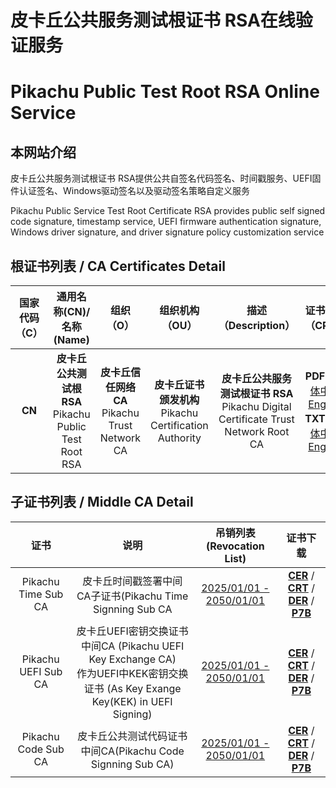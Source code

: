 # 皮卡丘公共服务测试根证书 RSA在线验证服务

# Pikachu Public Test Root RSA Online Service



## 本网站介绍

皮卡丘公共服务测试根证书 RSA提供公共自签名代码签名、时间戳服务、UEFI固件认证签名、Windows驱动签名以及驱动签名策略自定义服务

Pikachu Public Service Test Root Certificate RSA provides public self signed code signature, timestamp service, UEFI firmware authentication signature, Windows driver signature, and driver signature policy customization service

## 根证书列表 / CA Certificates Detail

| 国家代码（C） |                 通用名称(CN)/名称(Name)                  |                     组织（O）                     |                       组织机构（OU）                       |                     描述（Description）                      |                       证书策略（CPS）                        |          OCSP服务<br/>(OCSP Server)          |           吊销列表<br/>(Revocation List)           |                 下载证书<br/>(Download Cert)                 |
| :-----------: | :------------------------------------------------------: | :-----------------------------------------------: | :--------------------------------------------------------: | :----------------------------------------------------------: | :----------------------------------------------------------: | :------------------------------------------: | :------------------------------------------------: | :----------------------------------------------------------: |
|    **CN**     | **皮卡丘公共测试根RSA**<br/>Pikachu Public Test Root RSA | **皮卡丘信任网络CA**<br/>Pikachu Trust Network CA | **皮卡丘证书颁发机构**<br/>Pikachu Certification Authority | **皮卡丘公共服务测试根证书 RSA**<br/> Pikachu Digital Certificate Trust Network Root CA | **PDF**：[简体中文](CPS-CN.pdf)  [English](CPS-EN.pdf)<br/>**TXT**：[简体中文](CPS-CN.html)  [English](CPS-EN.html) | [test.ocsps.us.kg](https://test.ocsps.us.kg) | [2025/01/01 - 2050/01/01](certs/rootca/rootca.crl) | **[CER](certs/rootca/rootca.cer)**  / **[CRT](certs/rootca/rootca.crt)**  / **[DER](certs/rootca/rootca.der)** / **[P7B](certs/rootca/rootca.p7b)** |

## 子证书列表 / Middle CA Detail

|        证书         |                             说明                             |           吊销列表<br/>(Revocation List)           |                           证书下载                           |
| :-----------------: | :----------------------------------------------------------: | :------------------------------------------------: | :----------------------------------------------------------: |
| Pikachu Time Sub CA |  皮卡丘时间戳签署中间CA子证书(Pikachu Time Signning Sub CA   | [2025/01/01 - 2050/01/01](certs/timeca/timeca.crl) | **[CER](certs/timeca/timeca.cer)**  / **[CRT](certs/timeca/timeca.crt)**  / **[DER](certs/timeca/timeca.der)** / **[P7B](certs/timeca/timeca.p7b)** |
| Pikachu UEFI Sub CA | 皮卡丘UEFI密钥交换证书中间CA (Pikachu UEFI Key Exchange CA)<br/>作为UEFI中KEK密钥交换证书 (As Key Exange Key(KEK) in UEFI Signing) | [2025/01/01 - 2050/01/01](certs/uefica/uefica.crl) | **[CER](certs/uefica/uefica.cer)**  / **[CRT](certs/uefica/uefica.crt)**  / **[DER](certs/uefica/uefica.der)** / **[P7B](certs/uefica/uefica.p7b)** |
| Pikachu Code Sub CA |  皮卡丘公共测试代码证书中间CA(Pikachu Code Signning Sub CA)  | [2025/01/01 - 2050/01/01](certs/codeca/codeca.crl) | **[CER](certs/codeca/codeca.cer)**  / **[CRT](certs/codeca/codeca.crt)**  / **[DER](certs/codeca/codeca.der)** / **[P7B](certs/codeca/codeca.p7b)** |

